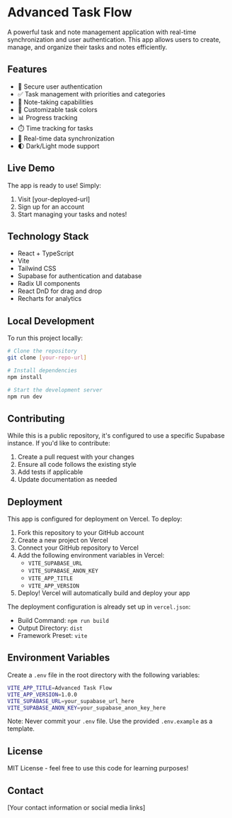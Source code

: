 # Advanced Task Flow

A powerful task and note management application with real-time synchronization and user authentication. This app allows users to create, manage, and organize their tasks and notes efficiently.

## Features

- 🔐 Secure user authentication
- ✅ Task management with priorities and categories
- 📝 Note-taking capabilities
- 🎨 Customizable task colors
- 📊 Progress tracking
- ⏱️ Time tracking for tasks
- 🔄 Real-time data synchronization
- 🌓 Dark/Light mode support

## Live Demo

The app is ready to use! Simply:
1. Visit [your-deployed-url]
2. Sign up for an account
3. Start managing your tasks and notes!

## Technology Stack

- React + TypeScript
- Vite
- Tailwind CSS
- Supabase for authentication and database
- Radix UI components
- React DnD for drag and drop
- Recharts for analytics

## Local Development

To run this project locally:

```bash
# Clone the repository
git clone [your-repo-url]

# Install dependencies
npm install

# Start the development server
npm run dev
```

## Contributing

While this is a public repository, it's configured to use a specific Supabase instance. If you'd like to contribute:

1. Create a pull request with your changes
2. Ensure all code follows the existing style
3. Add tests if applicable
4. Update documentation as needed

## Deployment

This app is configured for deployment on Vercel. To deploy:

1. Fork this repository to your GitHub account
2. Create a new project on Vercel
3. Connect your GitHub repository to Vercel
4. Add the following environment variables in Vercel:
   - `VITE_SUPABASE_URL`
   - `VITE_SUPABASE_ANON_KEY`
   - `VITE_APP_TITLE`
   - `VITE_APP_VERSION`
5. Deploy! Vercel will automatically build and deploy your app

The deployment configuration is already set up in `vercel.json`:
- Build Command: `npm run build`
- Output Directory: `dist`
- Framework Preset: `vite`

## Environment Variables

Create a `.env` file in the root directory with the following variables:

```bash
VITE_APP_TITLE=Advanced Task Flow
VITE_APP_VERSION=1.0.0
VITE_SUPABASE_URL=your_supabase_url_here
VITE_SUPABASE_ANON_KEY=your_supabase_anon_key_here
```

Note: Never commit your `.env` file. Use the provided `.env.example` as a template.

## License

MIT License - feel free to use this code for learning purposes!

## Contact

[Your contact information or social media links]
